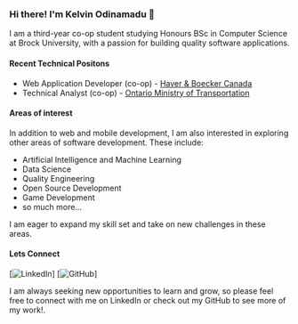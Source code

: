 ### Hi there! I'm Kelvin Odinamadu 👋

I am a third-year co-op student studying Honours BSc in Computer Science at Brock University, with a passion for building quality software applications.

#### Recent Technical Positons
* Web Application Developer (co-op) - [Haver & Boecker Canada](https://www.haverboecker.com/en/)
* Technical Analyst (co-op) - [Ontario Ministry of Transportation](https://www.ontario.ca/page/careers-ontario-public-service)

#### Areas of interest
In addition to web and mobile development, I am also interested in exploring other areas of software development. These include:
* Artificial Intelligence and Machine Learning
* Data Science
* Quality Engineering
* Open Source Development
* Game Development
* so much more...

I am eager to expand my skill set and take on new challenges in these areas.

#### Lets Connect
[![LinkedIn](https://img.shields.io/badge/LinkedIn--_.svg?style=social&logo=linkedin&link=<https://www.linkedin.com/in/kelvin-odi/>)]
[![GitHub](https://img.shields.io/badge/GitHub--_.svg?style=social&logo=github&link=<https://github.com/Kelvin229>)]

I am always seeking new opportunities to learn and grow, so please feel free to connect with me on LinkedIn or check out my GitHub to see more of my work!.
